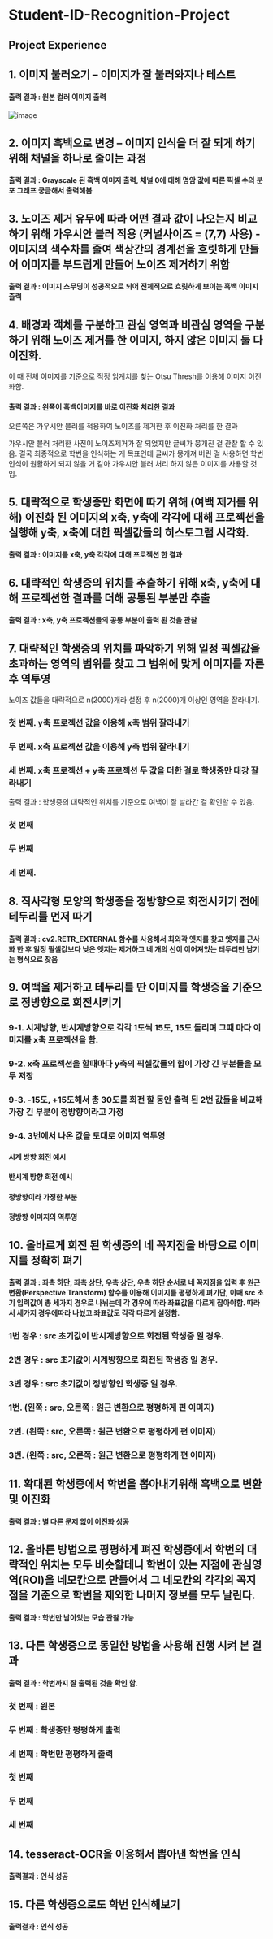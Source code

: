 # Student-ID-Recognition-Project

## Project Experience


## 1. 이미지 불러오기 – 이미지가 잘 불러와지나 테스트
#### 출력 결과 : 원본 컬러 이미지 출력

![image](https://github.com/Lee-ChangHo/Student-ID-Recognition-Project/assets/110157972/5bf46a5a-bf64-4371-b1b5-5a331bb33ce9)

## 2. 이미지 흑백으로 변경 – 이미지 인식을 더 잘 되게 하기 위해 채널을 하나로 줄이는 과정

#### 출력 결과 : Grayscale 된 흑백 이미지 출력, 채널 0에 대해 명암 값에 따른 픽셀 수의 분포 그래프 궁금해서 출력해봄 


## 3. 노이즈 제거 유무에 따라 어떤 결과 값이 나오는지 비교하기 위해 가우시안 블러 적용 (커널사이즈 = (7,7) 사용) - 이미지의 색수차를 줄여 색상간의 경계선을 흐릿하게 만들어 이미지를 부드럽게 만들어 노이즈 제거하기 위함

#### 출력 결과 : 이미지 스무딩이 성공적으로 되어 전체적으로 흐릿하게 보이는 흑백 이미지 출력


## 4. 배경과 객체를 구분하고 관심 영역과 비관심 영역을 구분하기 위해 노이즈 제거를 한 이미지, 하지 않은 이미지 둘 다 이진화.
이 때 전체 이미지를 기준으로 적정 임계치를 찾는 Otsu Thresh를 이용해 이미지 이진화함.

#### 출력 결과 : 왼쪽이 흑백이미지를 바로 이진화 처리한 결과
오른쪽은 가우시안 블러를 적용하여 노이즈를 제거한 후 이진화 처리를 한 결과

가우시안 블러 처리한 사진이 노이즈제거가 잘 되었지만 글씨가 뭉개진 걸 관찰 할 수 있음.
결국 최종적으로 학번을 인식하는 게 목표인데 글씨가 뭉개져 버린 걸 사용하면 학번 인식이 원활하게 되지 않을 거 같아 가우시안 블러 처리 하지 않은 이미지를 사용할 것임.


















## 5. 대략적으로 학생증만 화면에 따기 위해 (여백 제거를 위해) 이진화 된 이미지의 x축, y축에 각각에 대해 프로젝션을 실행해 y축, x축에 대한 픽셀값들의 히스토그램 시각화. 

#### 출력 결과 : 이미지를 x축, y축 각각에 대해 프로젝션 한 결과










## 6. 대략적인 학생증의 위치를 추출하기 위해 x축, y축에 대해 프로젝션한 결과를 더해 공통된 부분만 추출

#### 출력 결과 : x축, y축 프로젝션들의 공통 부분이 출력 된 것을 관찰
















## 7. 대략적인 학생증의 위치를 파악하기 위해 일정 픽셀값을 초과하는 영역의 범위를 찾고 그 범위에 맞게 이미지를 자른 후 역투영
노이즈 값들을 대략적으로 n(2000)개라 설정 후 n(2000)개 이상인 영역을 잘라내기.

### 첫 번째. y축 프로젝션 값을 이용해 x축 범위 잘라내기
### 두 번째. x축 프로젝션 값을 이용해 y축 범위 잘라내기
### 세 번째. x축 프로젝션 + y축 프로젝션 두 값을 더한 걸로 학생증만 대강 잘라내기
출력 결과 : 학생증의 대략적인 위치를 기준으로 여백이 잘 날라간 걸 확인할 수 있음.

### 첫 번째
### 두 번째
### 세 번째.

## 8. 직사각형 모양의 학생증을 정방향으로 회전시키기 전에 테두리를 먼저 따기

#### 출력 결과 : cv2.RETR_EXTERNAL 함수를 사용해서 최외곽 엣지를 찾고 엣지를 근사화 한 후 일정 필셀값보다 낮은 엣지는 제거하고 네 개의 선이 이어져있는 테두리만 남기는 형식으로 찾음










## 9. 여백을 제거하고 테두리를 딴 이미지를 학생증을 기준으로 정방향으로 회전시키기
 
### 9-1. 시계방향, 반시계방향으로 각각 1도씩 15도, 15도 돌리며 그때 마다 이미지를 x축 프로젝션을 함.
### 9-2. x축 프로젝션을 할때마다 y축의 픽셀값들의 합이 가장 긴 부분들을 모두 저장
### 9-3. -15도,  +15도해서 총 30도를 회전 할 동안 출력 된 2번 값들을 비교해 가장 긴 부분이 정방향이라고 가정
### 9-4. 3번에서 나온 값을 토대로 이미지 역투영

#### 시계 방향 회전 예시  


#### 반시계 방향 회전 예시  


#### 정방향이라 가정한 부분		


#### 정방향 이미지의 역투영

## 10. 올바르게 회전 된 학생증의 네 꼭지점을 바탕으로 이미지를 정확히 펴기 

#### 출력 결과 : 좌측 하단, 좌측 상단, 우측 상단, 우측 하단 순서로 네 꼭지점을 입력 후 원근 변환(Perspective Transform) 함수를 이용해 이미지를 평평하게 펴기단, 이때 src 초기 입력값이 총 세가지 경우로 나뉘는데 각 경우에 따라 좌표값을 다르게 잡아야함. 따라서 세가지 경우에따라 나눴고 좌표값도 각각 다르게 설정함.

### 1번 경우 : src 초기값이 반시계방향으로 회전된 학생증 일 경우.
### 2번 경우 : src 초기값이 시계방향으로 회전된 학생증 일 경우.
### 3번 경우 : src 초기값이 정방향인 학생증 일 경우.

### 1번. (왼쪽 : src, 오른쪽 : 원근 변환으로 평평하게 편 이미지)


### 2번. (왼쪽 : src, 오른쪽 : 원근 변환으로 평평하게 편 이미지)


### 3번. (왼쪽 : src, 오른쪽 : 원근 변환으로 평평하게 편 이미지)

## 11. 확대된 학생증에서 학번을 뽑아내기위해 흑백으로 변환 및 이진화

#### 출력 결과 : 별 다른 문제 없이 이진화 성공


## 12. 올바른 방법으로 평평하게 펴진 학생증에서 학번의 대략적인 위치는 모두 비슷할테니 학번이 있는 지점에 관심영역(ROI)을 네모칸으로 만들어서 그 네모칸의 각각의 꼭지점을 기준으로 학번을 제외한 나머지 정보를 모두 날린다.

#### 출력 결과 : 학번만 남아있는 모습 관찰 가능


## 13. 다른 학생증으로 동일한 방법을 사용해 진행 시켜 본 결과

#### 출력 결과 : 학번까지 잘 출력된 것을 확인 함.

### 첫 번째 : 원본
### 두 번째 : 학생증만 평평하게 출력
### 세 번째 : 학번만 평평하게 출력

### 첫 번째


### 두 번째


### 세 번째


## 14. tesseract-OCR을 이용해서 뽑아낸 학번을 인식
#### 출력결과 : 인식 성공


## 15. 다른 학생증으로도 학번 인식해보기
#### 출력결과 : 인식 성공
